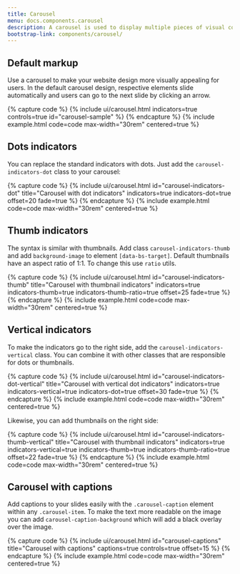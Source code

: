 ```yaml
---
title: Carousel
menu: docs.components.carousel
description: A carousel is used to display multiple pieces of visual content without taking up too much space. Carousels eliminate the need to scroll down the page to see all content and are a popular method of displaying marketing information.  
bootstrap-link: components/carousel/
---
```



## Default markup

Use a carousel to make your website design more visually appealing for users. In the default carousel design, respective elements slide automatically and users can go to the next slide by clicking an arrow.

{% capture code %}
{% include ui/carousel.html indicators=true controls=true id="carousel-sample" %}
{% endcapture %}
{% include example.html code=code max-width="30rem" centered=true %}

## Dots indicators

You can replace the standard indicators with dots. Just add the `carousel-indicators-dot` class to your carousel:

{% capture code %}
{% include ui/carousel.html id="carousel-indicators-dot" title="Carousel with dot indicators" indicators=true indicators-dot=true offset=20 fade=true %}
{% endcapture %}
{% include example.html code=code max-width="30rem" centered=true %}

## Thumb indicators

The syntax is similar with thumbnails. Add class `carousel-indicators-thumb` and add `background-image` to element `[data-bs-target]`. Default thumbnails have an aspect ratio of 1:1. To change this use `ratio` utils.

{% capture code %}
{% include ui/carousel.html id="carousel-indicators-thumb" title="Carousel with thumbnail indicators" indicators=true indicators-thumb=true indicators-thumb-ratio=true offset=25 fade=true %}
{% endcapture %}
{% include example.html code=code max-width="30rem" centered=true %}

## Vertical indicators

To make the indicators go to the right side, add the `carousel-indicators-vertical` class. You can combine it with other classes that are responsible for dots or thumbnails.

{% capture code %}
{% include ui/carousel.html id="carousel-indicators-dot-vertical" title="Carousel with vertical dot indicators" indicators=true indicators-vertical=true indicators-dot=true offset=30 fade=true %}
{% endcapture %}
{% include example.html code=code max-width="30rem" centered=true %}

Likewise, you can add thumbnails on the right side:

{% capture code %}
{% include ui/carousel.html id="carousel-indicators-thumb-vertical" title="Carousel with thumbnail indicators" indicators=true indicators-vertical=true indicators-thumb=true indicators-thumb-ratio=true offset=22 fade=true %}
{% endcapture %}
{% include example.html code=code max-width="30rem" centered=true %}

## Carousel with captions

Add captions to your slides easily with the `.carousel-caption` element within any `.carousel-item`. To make the text more readable on the image you can add `carousel-caption-background` which will add a black overlay over the image.

{% capture code %}
{% include ui/carousel.html id="carousel-captions" title="Carousel with captions" captions=true controls=true offset=15 %}
{% endcapture %}
{% include example.html code=code max-width="30rem" centered=true %}